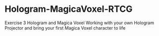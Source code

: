 # Hologram-MagicaVoxel-RTCG
  Exercise 3 Hologram and Magica Voxel Working with your own Hologram Projector and bring your first Magica Voxel character to life
